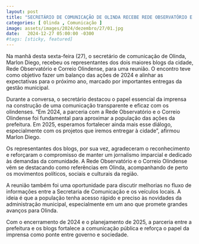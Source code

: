 ```yaml
---
layout: post
title: "SECRETÁRIO DE COMUNICAÇÃO DE OLINDA RECEBE REDE OBSERVATÓRIO E CORREIO OLINDENSE"
categories: [ Olinda , Comunicação ]
image: assets/images/2024/dezembro/27/01.jpg
date:   2024-12-27 05:00:00 -0300
#tags: [sticky, featured]
---
```

Na manhã desta sexta-feira (27), o secretário de comunicação de Olinda, Marlon Diego, recebeu os representantes dos dois maiores blogs da cidade, Rede Observatório e Correio Olindense, para uma reunião. O encontro teve como objetivo fazer um balanço das ações de 2024 e alinhar as expectativas para o próximo ano, marcado por importantes entregas da gestão municipal.

Durante a conversa, o secretário destacou o papel essencial da imprensa na construção de uma comunicação transparente e eficaz com os olindenses. “Em 2024, a parceria com a Rede Observatório e o Correio Olindense foi fundamental para aproximar a população das ações da prefeitura. Em 2025, esperamos fortalecer ainda mais esse diálogo, especialmente com os projetos que iremos entregar à cidade”, afirmou Marlon Diego.

Os representantes dos blogs, por sua vez, agradeceram o reconhecimento e reforçaram o compromisso de manter um jornalismo imparcial e dedicado às demandas da comunidade. A Rede Observatório e o Correio Olindense vêm se destacando como referências em Olinda, acompanhando de perto os movimentos políticos, sociais e culturais da região.

A reunião também foi uma oportunidade para discutir melhorias no fluxo de informações entre a Secretaria de Comunicação e os veículos locais. A ideia é que a população tenha acesso rápido e preciso às novidades da administração municipal, especialmente em um ano que promete grandes avanços para Olinda.

Com o encerramento de 2024 e o planejamento de 2025, a parceria entre a prefeitura e os blogs fortalece a comunicação pública e reforça o papel da imprensa como ponte entre governo e sociedade.